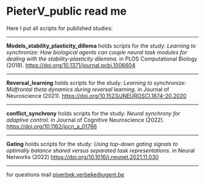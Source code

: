 # PieterV_public read me

Here I put all scripts for published studies:
___

**Models_stability_plasticity_dillema** holds scripts for the study:
*Learning to synchronize: How biological agents can couple neural task modules for dealing with the stability-plasticity dilemma.*
in PLOS Computational Biology (2019). 
https://doi.org/10.1371/journal.pcbi.1006604
___

**Reversal_learning** holds scripts for the study:
*Learning to synchronize: Midfrontal theta dynamics during reversal learning.* 
in Journal of Neuroscience (2021). 
https://doi.org/10.1523/JNEUROSCI.1874-20.2020
___

**conflict_synchrony** holds scripts for the study:
*Neural synchrony for adaptive control.*
in Journal of Cognitive Neuroscience (2022). 
https://doi.org/10.1162/jocn_a_01766
___

**Gating** holds scripts for the study:
*Using top-down gating signals to optimally balance shared versus separated task representations.*
in Neural Networks (2022)
https://doi.org/10.1016/j.neunet.2021.11.030
___

for questions mail pjverbek.verbeke@ugent.be 
